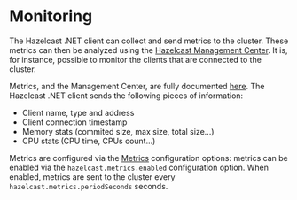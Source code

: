 # Monitoring

The Hazelcast .NET client can collect and send metrics to the cluster. These metrics can then be analyzed using the [Hazelcast Management Center](https://hazelcast.com/product-features/management-center/). It is, for instance, possible to monitor the clients that are connected to the cluster.

Metrics, and the Management Center, are fully documented [here](https://docs.hazelcast.com/management-center/latest/index.html). The Hazelcast .NET client sends the following pieces of information:

* Client name, type and address
* Client connection timestamp
* Memory stats (commited size, max size, total size...)
* CPU stats (CPU time, CPUs count...)


Metrics are configured via the [Metrics](configuration/options.md#metrics) configuration options: metrics can be enabled via the `hazelcast.metrics.enabled` configuration option. When enabled, metrics are sent to the cluster every `hazelcast.metrics.periodSeconds` seconds.